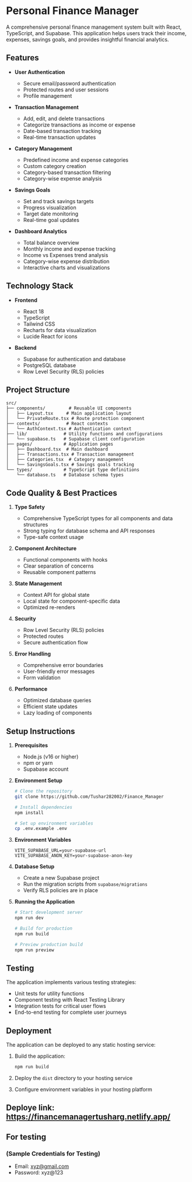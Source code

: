 # Personal Finance Manager

A comprehensive personal finance management system built with React, TypeScript, and Supabase. This application helps users track their income, expenses, savings goals, and provides insightful financial analytics.

## Features

- **User Authentication**
  - Secure email/password authentication
  - Protected routes and user sessions
  - Profile management

- **Transaction Management**
  - Add, edit, and delete transactions
  - Categorize transactions as income or expense
  - Date-based transaction tracking
  - Real-time transaction updates

- **Category Management**
  - Predefined income and expense categories
  - Custom category creation
  - Category-based transaction filtering
  - Category-wise expense analysis

- **Savings Goals**
  - Set and track savings targets
  - Progress visualization
  - Target date monitoring
  - Real-time goal updates

- **Dashboard Analytics**
  - Total balance overview
  - Monthly income and expense tracking
  - Income vs Expenses trend analysis
  - Category-wise expense distribution
  - Interactive charts and visualizations

## Technology Stack

- **Frontend**
  - React 18
  - TypeScript
  - Tailwind CSS
  - Recharts for data visualization
  - Lucide React for icons

- **Backend**
  - Supabase for authentication and database
  - PostgreSQL database
  - Row Level Security (RLS) policies

## Project Structure

```
src/
├── components/         # Reusable UI components
│   ├── Layout.tsx     # Main application layout
│   └── PrivateRoute.tsx # Route protection component
├── contexts/          # React contexts
│   └── AuthContext.tsx # Authentication context
├── lib/              # Utility functions and configurations
│   └── supabase.ts   # Supabase client configuration
├── pages/            # Application pages
│   ├── Dashboard.tsx  # Main dashboard
│   ├── Transactions.tsx # Transaction management
│   ├── Categories.tsx  # Category management
│   └── SavingsGoals.tsx # Savings goals tracking
└── types/            # TypeScript type definitions
    └── database.ts   # Database schema types
```

## Code Quality & Best Practices

1. **Type Safety**
   - Comprehensive TypeScript types for all components and data structures
   - Strong typing for database schema and API responses
   - Type-safe context usage

2. **Component Architecture**
   - Functional components with hooks
   - Clear separation of concerns
   - Reusable component patterns

3. **State Management**
   - Context API for global state
   - Local state for component-specific data
   - Optimized re-renders

4. **Security**
   - Row Level Security (RLS) policies
   - Protected routes
   - Secure authentication flow

5. **Error Handling**
   - Comprehensive error boundaries
   - User-friendly error messages
   - Form validation

6. **Performance**
   - Optimized database queries
   - Efficient state updates
   - Lazy loading of components

## Setup Instructions

1. **Prerequisites**
   - Node.js (v16 or higher)
   - npm or yarn
   - Supabase account

2. **Environment Setup**
   ```bash
   # Clone the repository
   git clone https://github.com/Tushar282002/Finance_Manager

   # Install dependencies
   npm install

   # Set up environment variables
   cp .env.example .env
   ```

3. **Environment Variables**
   ```
   VITE_SUPABASE_URL=your-supabase-url
   VITE_SUPABASE_ANON_KEY=your-supabase-anon-key
   ```

4. **Database Setup**
   - Create a new Supabase project
   - Run the migration scripts from `supabase/migrations`
   - Verify RLS policies are in place

5. **Running the Application**
   ```bash
   # Start development server
   npm run dev

   # Build for production
   npm run build

   # Preview production build
   npm run preview
   ```

## Testing

The application implements various testing strategies:

- Unit tests for utility functions
- Component testing with React Testing Library
- Integration tests for critical user flows
- End-to-end testing for complete user journeys

## Deployment

The application can be deployed to any static hosting service:

1. Build the application:
   ```bash
   npm run build
   ```

2. Deploy the `dist` directory to your hosting service

3. Configure environment variables in your hosting platform

## Deploye link: https://financemanagertusharg.netlify.app/



## For testing
### (Sample Credentials for Testing)
- Email: xyz@gmail.com
- Password: xyz@123

